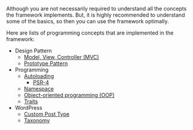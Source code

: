Although you are not necessarily required to understand all the concepts the framework implements.
But, it is highly recommended to understand some of the basics, so then you can use the framework optimally.

Here are lists of programming concepts that are implemented in the framework:
- Design Pattern
	- [Model, View, Controller (MVC)](https://brain.artistudio.xyz/knowledge/technical/research/terms-concepts/design-pattern/mvc-model-view-controller-.md)
	- [Prototype Pattern](https://brain.artistudio.xyz/knowledge/technical/research/terms-concepts/type/prototype-pattern.md)
- Programming
	- [Autoloading](https://brain.artistudio.xyz/knowledge/technical/research/terms-concepts/programming/autoloading.md)
		- [PSR-4](https://brain.artistudio.xyz/knowledge/technical/research/terms-concepts/standards/php/psr-4.md)
	- [Namespace](https://brain.artistudio.xyz/knowledge/technical/research/terms-concepts/programming/namespace.md)
	- [Object-oriented programming (OOP)](https://brain.artistudio.xyz/knowledge/technical/research/terms-concepts/programming/object-oriented-programming-oop-.md)
    - [Traits](https://brain.artistudio.xyz/knowledge/technical/research/terms-concepts/programming/trait.md)
- WordPress
  - [Custom Post Type](https://brain.artistudio.xyz/knowledge/technical/research/wordpress/terms-concepts/custom-post-types-cpt-.md)
  - [Taxonomy](https://brain.artistudio.xyz/knowledge/technical/research/wordpress/terms-concepts/Taxonomy.md)
